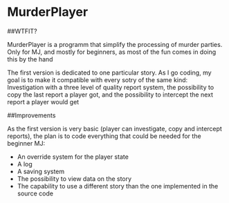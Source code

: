 MurderPlayer
============

##WTFIT?

MurderPlayer is a programm that simplify the processing of murder parties. Only for MJ, and mostly for beginners, as most of the fun comes in doing this by the hand

The first version is dedicated to one particular story. As I go coding, my goal is to make it compatible with every sotry of the same kind:
Investigation with a three level of quality report system, the possibility to copy the last report a player got, and the possibility to intercept the next report a player would get

##Improvements

As the first version is very basic (player can investigate, copy and intercept reports), the plan is to code everything that could be needed for the beginner MJ:
- An override system for the player state
- A log
- A saving system
- The possibility to view data on the story
- The capability to use a different story than the one implemented in the source code

